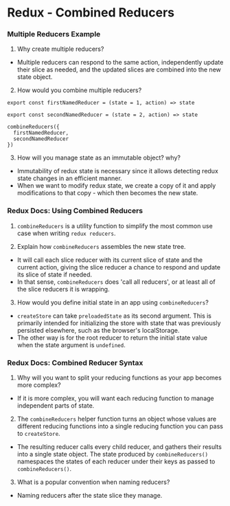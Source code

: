 # Redux - Combined Reducers

### Multiple Reducers Example
1. Why create multiple reducers?
- Multiple reducers can respond to the same action, independently update their slice as needed, and the updated slices are combined into the new state object. 

2. How would you combine multiple reducers?

``` 
export const firstNamedReducer = (state = 1, action) => state

export const secondNamedReducer = (state = 2, action) => state

combineReducers({
  firstNamedReducer,
  secondNamedReducer
})

```

3. How will you manage state as an immutable object? why?
- Immutability of redux state is necessary since it allows detecting redux state changes in an efficient manner. 
- When we want to modify redux state, we create a copy of it and apply modifications to that copy - which then becomes the new state. 


### Redux Docs: Using Combined Reducers
1. `combineReducers` is a utility function to simplify the most common use case when writing `redux reducers`.

2. Explain how `combineReducers` assembles the new state tree.
- It will call each slice reducer with its current slice of state and the current action, giving the slice reducer a chance to respond and update its slice of state if needed. 
- In that sense, `combineReducers` does 'call all reducers', or at least all of the slice reducers it is wrapping. 

3. How would you define initial state in an app using `combineReducers`?
- `createStore` can take `preloadedState` as its second argument. This is primarily intended for initializing the store with state that was previously persisted elsewhere, such as the browser's localStorage. 
- The other way is for the root reducer to return the initial state value when the state argument is `undefined`.

### Redux Docs: Combined Reducer Syntax
1. Why will you want to split your reducing functions as your app becomes more complex?
- If it is more complex, you will want each reducing function to manage independent parts of state. 

2. The `combineReducers` helper function turns an object whose values are different reducing functions into a single reducing function you can pass to `createStore`.
- The resulting reducer calls every child reducer, and gathers their results into a single state object. The state produced by `combineReducers()` namespaces the states of each reducer under their keys as passed to `combineReducers()`.

3. What is a popular convention when naming reducers?
- Naming reducers after the state slice they manage. 